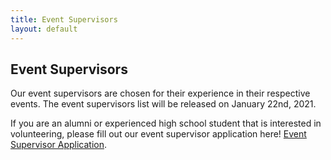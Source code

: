 ```yaml
---
title: Event Supervisors
layout: default
---
```


## Event Supervisors

Our event supervisors are chosen for their experience in their respective events. The event supervisors list will be released on January 22nd, 2021.

If you are an alumni or experienced high school student that is interested in volunteering, please fill out our event supervisor application here! [Event Supervisor Application](https://forms.gle/evYdDVc9jrXorRpi9).
